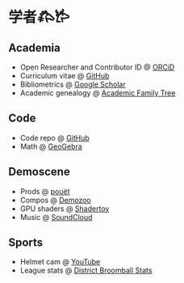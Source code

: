 # 学者𐂅𐂂

## Academia

-   Open Researcher and Contributor ID @ [ORCiD](https://orcid.org/0000-0002-6123-2441)
-   Curriculum vitae @ [GitHub](https://raw.githubusercontent.com/dnanto/dnanto.github.io/main/cv.pdf)
-   Bibliometrics @ [Google Scholar](https://scholar.google.com/citations?user=iEz2FjoAAAAJ&hl=en)
-   Academic genealogy @ [Academic Family Tree](https://academictree.org/compbio/tree.php?pid=895571)

## Code

-   Code repo @ [GitHub](https://github.com/dnanto)
-   Math @ [GeoGebra](https://www.geogebra.org/u/dnanto)

## Demoscene

-   Prods @ [pouët](https://www.pouet.net/user.php?who=104045)
-   Compos @ [Demozoo](https://demozoo.org/sceners/118125/)
-   GPU shaders @ [Shadertoy](https://www.shadertoy.com/user/remaindeer)
-   Music @ [SoundCloud](https://soundcloud.com/remaindeer)

## Sports

-   Helmet cam @ [YouTube](https://www.youtube.com/watch?v=8glrJjD1Pkw&list=PLNSP_ilGaXG8CR7_FsrVrKOAGp_njeZw9)
-   League stats @ [District Broomball Stats](http://binf.gmu.edu/dnegron2/broomball/)
